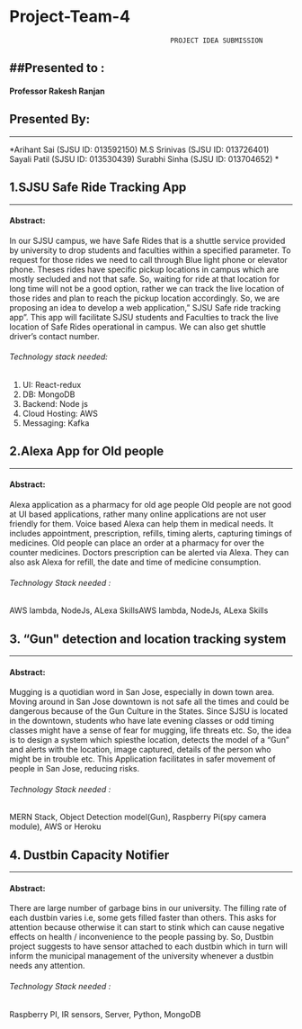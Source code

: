 # Project-Team-4
                                            PROJECT IDEA SUBMISSION
##Presented to :
--------------
#### Professor Rakesh Ranjan

## Presented By:
--------------
*Arihant Sai (SJSU ID: 013592150)
M.S Srinivas (SJSU ID: 013726401)
Sayali Patil (SJSU ID: 013530439)
Surabhi Sinha (SJSU ID: 013704652)
*
                                                      
## 1.SJSU Safe Ride Tracking App
--------------------------------
#### **Abstract:**

In our SJSU campus, we have Safe Rides that is a shuttle service provided by university to drop
students and faculties within a specified parameter. To request for those rides we need to call
through Blue light phone or elevator phone.
Theses rides have specific pickup locations in campus which are mostly secluded and not that
safe. So, waiting for ride at that location for long time will not be a good option, rather we can
track the live location of those rides and plan to reach the pickup location accordingly. So, we are
proposing an idea to develop a web application,” SJSU Safe ride tracking app”.
This app will facilitate SJSU students and Faculties to track the live location of Safe Rides
operational in campus. We can also get shuttle driver’s contact number.

######  Technology stack needed:
1. UI: React-redux
2. DB: MongoDB
3. Backend: Node js
4. Cloud Hosting: AWS
5. Messaging: Kafka



## 2.Alexa App for Old people
-----------------------------

#### **Abstract:**

Alexa application as a pharmacy for old age people
Old people are not good at UI based applications, rather many online applications are not user
friendly for them. Voice based Alexa can help them in medical needs. It includes appointment,
prescription, refills, timing alerts, capturing timings of medicines.
Old people can place an order at a pharmacy for over the counter medicines. Doctors prescription
can be alerted via Alexa. They can also ask Alexa for refill, the date and time of medicine
consumption.

###### Technology Stack needed :
AWS lambda, NodeJs, ALexa SkillsAWS lambda, NodeJs, ALexa Skills

## 3. “Gun" detection and location tracking system
---------------------------------------------------

#### **Abstract:**

Mugging is a quotidian word in San Jose, especially in down town area. Moving around in San
Jose downtown is not safe all the times and could be dangerous because of the Gun Culture in
the States. Since SJSU is located in the downtown, students who have late evening classes or odd
timing classes might have a sense of fear for mugging, life threats etc. So, the idea is to design a
system which spiesthe location, detects the model of a “Gun” and alerts with the location, image
captured, details of the person who might be in trouble etc.
This Application facilitates in safer movement of people in San Jose, reducing risks.

###### Technology Stack needed :
MERN Stack, Object Detection model(Gun), Raspberry Pi(spy camera module), AWS or Heroku



## 4. Dustbin Capacity Notifier
-------------------------------

#### **Abstract:**

There are large number of garbage bins in our university. The filling rate of each dustbin varies
i.e, some gets filled faster than others. This asks for attention because otherwise it can start to
stink which can cause negative effects on health / inconvenience to the people passing by.
So, Dustbin project suggests to have sensor attached to each dustbin which in turn will inform
the municipal management of the university whenever a dustbin needs any attention.

###### Technology Stack needed :
Raspberry PI, IR sensors, Server, Python, MongoDB

